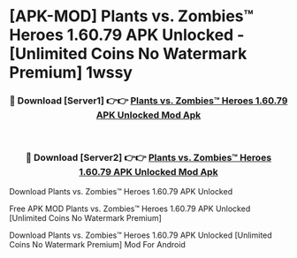 # [APK-MOD] Plants vs. Zombies™ Heroes 1.60.79 APK Unlocked - [Unlimited Coins No Watermark Premium] 1wssy



<div align="center">
<h3>🔴 Download [Server1] 👉👉 <a href="https://momento.my/?title=Plants_vs._Zombies™_Heroes_1.60.79_APK_Unlocked">Plants vs. Zombies™ Heroes 1.60.79 APK Unlocked Mod Apk</a></h3><br>

<h3>🔴 Download [Server2] 👉👉 <a href="https://momento.my/?title=Plants_vs._Zombies™_Heroes_1.60.79_APK_Unlocked">Plants vs. Zombies™ Heroes 1.60.79 APK Unlocked Mod Apk</a></h3>
</div>



Download Plants vs. Zombies™ Heroes 1.60.79 APK Unlocked 

Free APK MOD Plants vs. Zombies™ Heroes 1.60.79 APK Unlocked [Unlimited Coins No Watermark Premium]

Download Plants vs. Zombies™ Heroes 1.60.79 APK Unlocked [Unlimited Coins No Watermark Premium] Mod For Android

